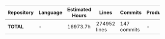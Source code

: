 | Repository | Language | Estimated Hours | Lines | Commits | Productivity |
|-------------|-----------|-----------------|--------|---------|---------------|
| **TOTAL** | - | 16973.7h | 274952 lines | 147 commits | - |
